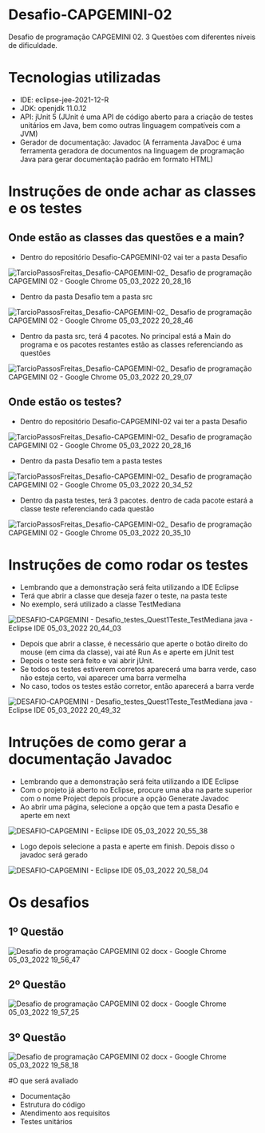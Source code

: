 # Desafio-CAPGEMINI-02
Desafio de programação CAPGEMINI 02. 3 Questões com diferentes níveis de dificuldade.

# Tecnologias utilizadas
- IDE: eclipse-jee-2021-12-R
- JDK: openjdk 11.0.12
- API: jUnit 5 (JUnit é uma API de código aberto para a criação de testes unitários em Java, bem como outras linguagem compatíveis com a JVM)
- Gerador de documentação: Javadoc (A ferramenta JavaDoc é uma ferramenta geradora de documentos na linguagem de programação Java para gerar documentação padrão em formato HTML)

# Instruções de onde achar as classes e os testes
## Onde estão as classes das questões e a main?
- Dentro do repositório Desafio-CAPGEMINI-02 vai ter a pasta Desafio


![TarcioPassosFreitas_Desafio-CAPGEMINI-02_ Desafio de programação CAPGEMINI 02 - Google Chrome 05_03_2022 20_28_16](https://user-images.githubusercontent.com/66507096/156903106-2f197010-c1e3-4684-9355-17e3e0b8758f.png)


- Dentro da pasta Desafio tem a pasta src


![TarcioPassosFreitas_Desafio-CAPGEMINI-02_ Desafio de programação CAPGEMINI 02 - Google Chrome 05_03_2022 20_28_46](https://user-images.githubusercontent.com/66507096/156903129-331cd0e6-4ba0-4bbd-93df-b6f7d76c0899.png)


- Dentro da pasta src, terá 4 pacotes. No principal está a Main do programa e os pacotes restantes estão as classes referenciando as questões


![TarcioPassosFreitas_Desafio-CAPGEMINI-02_ Desafio de programação CAPGEMINI 02 - Google Chrome 05_03_2022 20_29_07](https://user-images.githubusercontent.com/66507096/156903153-639a1447-756c-4423-a613-5561122d8cc1.png)


## Onde estão os testes?
- Dentro do repositório Desafio-CAPGEMINI-02 vai ter a pasta Desafio


![TarcioPassosFreitas_Desafio-CAPGEMINI-02_ Desafio de programação CAPGEMINI 02 - Google Chrome 05_03_2022 20_28_16](https://user-images.githubusercontent.com/66507096/156903106-2f197010-c1e3-4684-9355-17e3e0b8758f.png)


- Dentro da pasta Desafio tem a pasta testes


![TarcioPassosFreitas_Desafio-CAPGEMINI-02_ Desafio de programação CAPGEMINI 02 - Google Chrome 05_03_2022 20_34_52](https://user-images.githubusercontent.com/66507096/156903249-54d48f67-6116-4672-a557-b737b219769a.png)


- Dentro da pasta testes, terá 3 pacotes. dentro de cada pacote estará a classe teste referenciando cada questão


![TarcioPassosFreitas_Desafio-CAPGEMINI-02_ Desafio de programação CAPGEMINI 02 - Google Chrome 05_03_2022 20_35_10](https://user-images.githubusercontent.com/66507096/156903267-f7511da3-8972-43e8-a5af-7f1236990353.png)


# Instruções de como rodar os testes
- Lembrando que a demonstração será feita utilizando a IDE Eclipse
- Terá que abrir a classe que deseja fazer o teste, na pasta teste
- No exemplo, será utilizado a classe TestMediana


![DESAFIO-CAPGEMINI - Desafio_testes_Quest1Teste_TestMediana java - Eclipse IDE 05_03_2022 20_44_03](https://user-images.githubusercontent.com/66507096/156903406-4359765d-0896-4ca1-af54-af12b26342fb.png)


- Depois que abrir a classe, é necessário que aperte o botão direito do mouse (em cima da classe), vai até Run As e aperte em jUnit test
- Depois o teste será feito e vai abrir jUnit. 
- Se todos os testes estiverem corretos aparecerá uma barra verde, caso não esteja certo, vai aparecer uma barra vermelha
- No caso, todos os testes estão corretor, então aparecerá a barra verde


![DESAFIO-CAPGEMINI - Desafio_testes_Quest1Teste_TestMediana java - Eclipse IDE 05_03_2022 20_49_32](https://user-images.githubusercontent.com/66507096/156903517-e54d3653-b334-4448-87b9-3ea6488cb4c0.png)


# Intruções de como gerar a documentação Javadoc
- Lembrando que a demonstração será feita utilizando a IDE Eclipse
- Com o projeto já aberto no Eclipse, procure uma aba na parte superior com o nome Project depois procure a opção Generate Javadoc
- Ao abrir uma página, selecione a opção que tem a pasta Desafio e aperte em next


![DESAFIO-CAPGEMINI - Eclipse IDE 05_03_2022 20_55_38](https://user-images.githubusercontent.com/66507096/156903613-fcfafb2a-fbcd-4b8f-887b-480e0415e4a0.png)


- Logo depois selecione a pasta e aperte em finish. Depois disso o javadoc será gerado


![DESAFIO-CAPGEMINI - Eclipse IDE 05_03_2022 20_58_04](https://user-images.githubusercontent.com/66507096/156903656-1b2dbe07-c92c-4cc6-a95a-fa79ada5c61a.png)


# Os desafios
## 1º Questão


![Desafio de programação CAPGEMINI 02 docx - Google Chrome 05_03_2022 19_56_47](https://user-images.githubusercontent.com/66507096/156902859-69db4865-772c-4909-bcc0-c93a64ab4ca9.png)


## 2º Questão


![Desafio de programação CAPGEMINI 02 docx - Google Chrome 05_03_2022 19_57_25](https://user-images.githubusercontent.com/66507096/156902898-aa8b0fc5-1cab-4250-acd7-d786f8366537.png)


## 3º Questão


![Desafio de programação CAPGEMINI 02 docx - Google Chrome 05_03_2022 19_58_18](https://user-images.githubusercontent.com/66507096/156902901-fdfa82c7-e30d-4a3b-a10c-4e30090278a7.png)


#O que será avaliado
* Documentação
* Estrutura do código
* Atendimento aos requisitos
* Testes unitários
